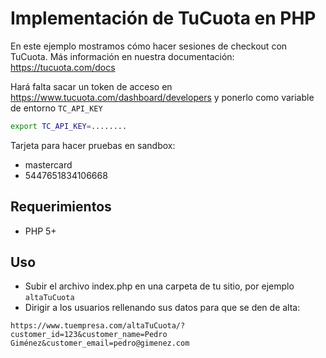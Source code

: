 # Implementación de TuCuota en PHP


En este ejemplo mostramos cómo hacer sesiones de checkout con TuCuota.
Más información en nuestra documentación:
https://tucuota.com/docs

Hará falta sacar un token de acceso en https://www.tucuota.com/dashboard/developers y ponerlo como variable de entorno `TC_API_KEY`

```bash
export TC_API_KEY=........
```

Tarjeta para hacer pruebas en sandbox:
- mastercard
- 5447651834106668

## Requerimientos
- PHP 5+

## Uso
- Subir el archivo index.php en una carpeta de tu sitio, por ejemplo `altaTuCuota`
- Dirigir a los usuarios rellenando sus datos para que se den de alta:
```
https://www.tuempresa.com/altaTuCuota/?customer_id=123&customer_name=Pedro Giménez&customer_email=pedro@gimenez.com
```